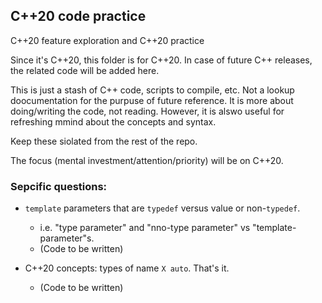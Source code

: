 ## C++20 code practice

C++20 feature exploration
and C++20 practice

Since it's C++20, this folder is for C++20. In case of future C++ releases, the related code will be added here.

This is just a stash of C++ code, scripts to compile, etc. Not a lookup doocumentation for the purpuse of future reference.
It is more about doing/writing the code, not reading.
However, it is alswo useful for refreshing mmind about the concepts and syntax.

Keep these siolated from the rest of the repo.

The focus (mental investment/attention/priority) will be on C++20.


### Sepcific questions:

* `template` parameters that are `typedef` versus value or non-`typedef`.
   *  i.e. "type parameter" and "nno-type parameter" vs "template-parameter"s.
   * (Code to be written)

* C++20 concepts: types of name `X auto`. That's it.
   * (Code to be written)
